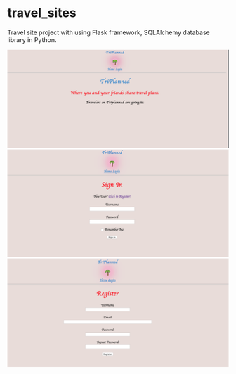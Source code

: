 # travel_sites

Travel site project with using Flask framework, SQLAlchemy database library in Python. 

![Screenshot of home form](https://github.com/firdavsxon/travel_sites/blob/master/home%20page.png)
![Screenshot of login form](https://github.com/firdavsxon/travel_sites/blob/master/login%20form.png)
![Screenshot of registering form](https://github.com/firdavsxon/travel_sites/blob/master/registering%20form.png)
